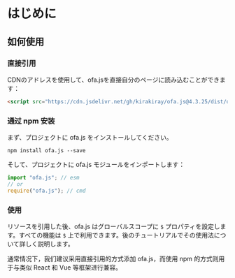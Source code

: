 # はじめに
## 如何使用
### 直接引用
CDNのアドレスを使用して、ofa.jsを直接自分のページに読み込むことができます：

```html
<script src="https://cdn.jsdelivr.net/gh/kirakiray/ofa.js@4.3.25/dist/ofa.js"></script>
```

### 通过 npm 安装

まず、プロジェクトに ofa.js をインストールしてください。

```shell
npm install ofa.js --save
```

そして、プロジェクトに ofa.js モジュールをインポートします：

```javascript
import "ofa.js"; // esm
// or
require("ofa.js"); // cmd
```

### 使用

リソースを引用した後、ofa.js はグローバルスコープに `$` プロパティを設定します。すべての機能は `$` 上で利用できます。後のチュートリアルでその使用法について詳しく説明します。

通常情况下，我们建议采用直接引用的方式添加 ofa.js，而使用 npm 的方式则用于与类似 React 和 Vue 等框架进行兼容。